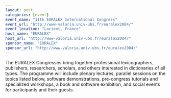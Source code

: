 ```yaml
---
layout: post
categories: [event]
event_name: "11th EURALEX International Congress"
event_url: "http://www-valoria.univ-ubs.fr/euralex2004/"
event_location: "Lorient, France"
host_name: "EURALEX"
host_url: "http://www-valoria.univ-ubs.fr/euralex2004/"
sponsor_name: "EURALEX"
sponsor_url: "http://www-valoria.univ-ubs.fr/euralex2004/"
---
```

The EURALEX Congresses bring together professional lexicographers, publishers, researchers, scholars, and others interested in dictionaries of all types. The programme will include plenary lectures, parallel sessions on the topics listed below, software demonstrations, pre-congress tutorials and specialized workshops, a book and software exhibition, and social events for participants and their guests.
